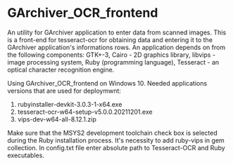 # GArchiver_OCR_frontend
An utility for GArchiver application to enter data from scanned images.
This is a front-end for tesseract-ocr for obtaining data and entering it to the GArchiver application's informations rows.
An application depends on from the following components: GTK+-3, Cairo - 2D graphics library, libvips - image processing system, Ruby (programming language), Tesseract - an optical character recognition engine.

Using GArchiver_OCR_frontend on Windows 10.
Needed applications versions that are used for deploymwnt:
 1. rubyinstaller-devkit-3.0.3-1-x64.exe
 2. tesseract-ocr-w64-setup-v5.0.0.20211201.exe
 3. vips-dev-w64-all-8.12.1.zip
 
Make sure that the MSYS2 development toolchain check box is selected during the Ruby installation process. It's necessity to add ruby-vips in gem collection.
In config.txt file enter absolute path to Tesseract-OCR and Ruby executables.
